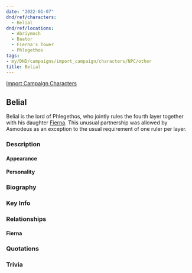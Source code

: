 ```yaml
---
date: "2022-01-07"
dnd/ref/characters:
  - Belial
dnd/ref/locations:
  - Abriymoch
  - Baator
  - Fierna's Tower
  - Phlegethos
tags:
- my/DND/campaigns/import_campaign/characters/NPC/other
title: Belial
---
```


[Import Campaign Characters](/dnd/characters/)

## Belial

Belial is the lord of Phlegethos, who jointly rules the fourth layer together with his daughter [Fierna](/dnd/npcs/fierna/). This unusual partnership was allowed by Asmodeus as an exception to the usual requirement of one ruler per layer.

### Description

#### Appearance

#### Personality

### Biography

### Key Info

### Relationships

#### Fierna

### Quotations

### Trivia
